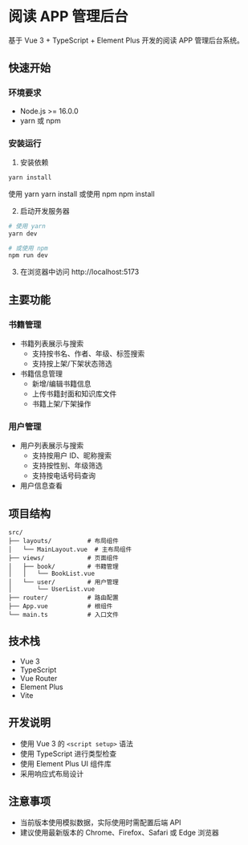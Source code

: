 # 阅读 APP 管理后台

基于 Vue 3 + TypeScript + Element Plus 开发的阅读 APP 管理后台系统。

## 快速开始

### 环境要求

- Node.js >= 16.0.0
- yarn 或 npm

### 安装运行

1. 安装依赖

```bash
yarn install
```

使用 yarn
yarn install
或使用 npm
npm install

2. 启动开发服务器

```bash
# 使用 yarn
yarn dev

# 或使用 npm
npm run dev
```

3. 在浏览器中访问 http://localhost:5173

## 主要功能

### 书籍管理

- 书籍列表展示与搜索
  - 支持按书名、作者、年级、标签搜索
  - 支持按上架/下架状态筛选
- 书籍信息管理
  - 新增/编辑书籍信息
  - 上传书籍封面和知识库文件
  - 书籍上架/下架操作

### 用户管理

- 用户列表展示与搜索
  - 支持按用户 ID、昵称搜索
  - 支持按性别、年级筛选
  - 支持按电话号码查询
- 用户信息查看

## 项目结构

```
src/
├── layouts/          # 布局组件
│   └── MainLayout.vue  # 主布局组件
├── views/            # 页面组件
│   ├── book/         # 书籍管理
│   │   └── BookList.vue
│   └── user/         # 用户管理
│       └── UserList.vue
├── router/           # 路由配置
├── App.vue           # 根组件
└── main.ts           # 入口文件
```

## 技术栈

- Vue 3
- TypeScript
- Vue Router
- Element Plus
- Vite

## 开发说明

- 使用 Vue 3 的 `<script setup>` 语法
- 使用 TypeScript 进行类型检查
- 使用 Element Plus UI 组件库
- 采用响应式布局设计

## 注意事项

- 当前版本使用模拟数据，实际使用时需配置后端 API
- 建议使用最新版本的 Chrome、Firefox、Safari 或 Edge 浏览器
